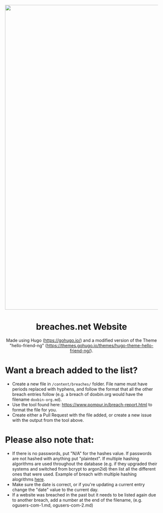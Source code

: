 <p align="center">
  <img style="width:1000px" src="https://a.pomf.cat/yoymgd.png" />
</p>
<h1 align="center">breaches.net Website</h1>
<div align="center">

Made using Hugo (https://gohugo.io/) and a modified version of the Theme "hello-friend-ng" (https://themes.gohugo.io/themes/hugo-theme-hello-friend-ng/).
</div>

# Want a breach added to the list?
- Create a new file in `/content/breaches/` folder. File name must have periods replaced with hyphens, and follow the format that all the other breach entries follow (e.g. a breach of doxbin.org would have the filename `doxbin-org.md`).
- Use the tool found here: https://www.pompur.in/breach-report.html to format the file for you.
- Create either a Pull Request with the file added, or create a new issue with the output from the tool above.


# Please also note that:
- If there is no passwords, put "N/A" for the hashes value. If passwords are not hashed with anything put "plaintext". If multiple hashing algorithms are used throughout the database (e.g. if they upgraded their systems and switched from bcrypt to argon2id) then list all the different ones that were used. Example of breach with multiple hashing alogrithms [here](https://raw.githubusercontent.com/breaches-net/website/main/content/breaches/1337-crew-to.md).
- Make sure the date is correct, or if you're updating a current entry change the "date" value to the current day.
- If a website was breached in the past but it needs to be listed again due to another breach, add a number at the end of the filename, (e.g. ogusers-com-1.md, ogusers-com-2.md)
